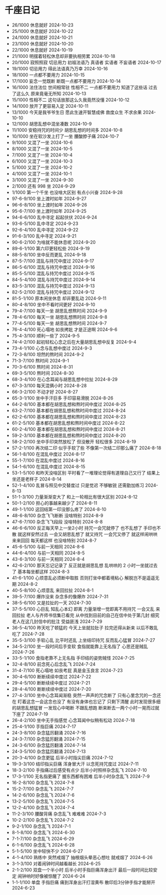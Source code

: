 # 千座日记

- 26/1000 休息就好 2024-10-23
- 25/1000 休息就好 2024-10-22
- 24/1000 休息就好 2024-10-21
- 23/1000 休息就好 2024-10-20
- 22/1000 休息就好 2024-10-19
- 21/1000 明摆着轻松休息却非要执相劳累 2024-10-18
- 20/1000 寂照照寂 切忌用力 初祖法语乃 真语者 实语者 不妄语者 2024-10-17
- 19/1000 切忌用力 得此法语真乃万幸 2024-10-16
- 18/1000 一点都不要用力 2024-10-15
- 17/1000 妄念一觉既断 断既一点都不要用力 2024-10-14
- 16/1000 法住法位 世间相常驻 性相不二 一点都不要用力 知道了这些话 过去了这么久 原来竟毫无所知 2024-10-13
- 15/1000 性相不二 这句话放那这么久我竟然没懂 2024-10-12
- 14/1000 放开了更容易入定 2024-10-11
- 13/1000 今天是我爷爷生日 愿此生速开智慧成佛 救度众生 不求余果 2024-10-10
- 12/1000 胡思乱想中混坐凑数 2024-10-9
- 11/1000 安稳持咒的时间少 胡思乱想的时间多 2024-10-8
- 10/1000 坐在软沙发上打了一坐 腰酸脖子痛 2024-10-7
- 9/1000 又混了一坐 2024-10-6
- 8/1000 又混了一坐 2024-10-5
- 7/1000 又混了一坐 2024-10-4
- 6/1000 又混了一坐 2024-10-3
- 5/1000 又混了一坐 2024-10-2
- 4/1000 又混了一坐 2024-10-1
- 3/1000 又混了一坐 2024-9-30
- 2/1000 还有 998 坐 2024-9-29
- 1/1000 第一个千坐 也没啥大区别 有点小兴奋 2024-9-28
- 97-6-9/100 坐上渡时如年 2024-9-27
- 96-6-8/100 坐上渡时如年 2024-9-26
- 95-6-7/100 坐上渡时如年 2024-9-25
- 94-6-6/100 乱中寻定 起起伏伏 2024-9-24
- 93-6-5/100 乱中寻定 2024-9-23
- 92-6-4/100 乱中寻定 2024-9-22
- 91-6-3/100 乱中寻定 2024-9-21
- 90-6-2/100 为啥就不能休息呢 2024-9-20
- 89-6-1/100 第六印更轻松些 2024-9-19
- 88-5-8/100 坐中反而更乱 2024-9-18
- 87-5-7/100 混乱与持咒中度过 2024-9-17
- 86-5-6/100 混乱与持咒中度过 2024-9-16
- 85-5-5/100 混乱与持咒中度过 2024-9-15
- 84-5-4/100 混乱与持咒中度过 2024-9-14
- 83-5-3/100 混乱与持咒中度过 2024-9-13
- 82-5-2/100 混乱与持咒中度过 2024-9-12
- 81-5-1/100 原本闲坐休息 却非要乱动 2024-9-11
- 80-4-8/100 坐中不看时间更好 2024-9-10
- 79-4-7/100 每天一坐 胡思乱想熬时间 2024-9-9
- 78-4-6/100 每天一坐 胡思乱想熬时间 2024-9-8
- 77-4-5/100 每天一坐 胡思乱想熬时间 2024-9-7
- 76-4-4/100 死心塌地 如丧拷妣 才是正途啊 2024-9-6
- 75-4-3/100 顺利一些了 2024-9-5
- 74-4-2/100 起初轻松心念之后在大量胡思乱想中反复 2024-9-4
- 73-4-1/100 心念与乱想中度过 2024-9-3
- 72-3-8/100 坦然的熬时间 2024-9-2
- 71-3-7/100 熬时间 2024-9-1
- 70-3-6/100 熬时间 2024-8-31
- 69-3-5/100 熬时间 2024-8-30
- 68-3-4/100 在心念耳闻与胡思乱想中拉扯 2024-8-29
- 67-3-3/100 每天混俩小时 2024-8-28
- 66-3-2/100 不动才好 2024-8-27
- 65-3-1/100 坐中手汗巨多 手印容易滑脱 2024-8-26
- 64-2-8/100 基本都在胡思乱想和熬时间中度过 2024-8-25
- 63-2-7/100 基本都在胡思乱想和熬时间中度过 2024-8-24
- 62-2-6/100 基本都在胡思乱想和熬时间中度过 2024-8-23
- 61-2-5/100 基本都在胡思乱想和熬时间中度过 2024-8-22
- 60-2-4/100 基本都在胡思乱想和熬时间中度过 2024-8-21
- 59-2-3/100 基本都在胡思乱想和熬时间中度过 2024-8-20
- 58-2-2/100 坐中手印突然放松了 但没散开 轻松很多 2024-8-19
- 57-2-1/100 再次结二印 似乎手软了些 不像第一次结二印那么痛了 2024-8-18
- 56-1-8/100 在混乱中度过 2024-8-17
- 55-1-7/100 在混乱中度过 2024-8-16
- 54-1-6/100 在混乱中度过 2024-8-15
- 53-1-5/100 和昨天没啥区别 平时看了一堆理论觉得有道理自己又行了 结果上坐还是老样子 2024-8-14
- 52-1-4/100 乱冒与照见中交替度过 只是觉迟 不够敏锐 还需勤加练习 2024-8-13
- 51-1-3/100 力量渐渐变大了 和上一轮相比有很大区别 2024-8-12
- 50-1-2/100 担心的事越来越少了 2024-8-11
- 49-1-1/100 这回结第一印没那么疼了 2024-8-10
- 48-6-8/100 杂念飞飞断断 没啥特别 2024-8-9
- 47-6-7/100 杂念飞飞段段 没啥特别 2024-8-8
- 46-6-6/100 反正每天早上一坐2小时 持咒一会咒就停了 也不乱想了 手印也不散 就这样安然过去 一会又胡思乱想了 就又持咒 一会咒又停了 就这样闹哄哄来来回回 每天都这样 也没啥特别 2024-8-7
- 45-6-5/100 与前一天相同 2024-8-6
- 44-6-4/100 与前一天相同 2024-8-5
- 43-6-3/100 与前一天相同 2024-8-4
- 42-6-2/100 那天忘记记录了 反正就是胡思乱想 乱哄哄的 2 小时一坐就过去了 基本每坐都这样 2024-8-3
- 41-6-1/100 心烦意乱必须断中取胜 否则打坐中都着境粘心 解脱岂不是遥遥无期 2024-8-2
- 40-5-8/100 心烦意乱 来回拉扯 2024-8-1
- 39-5-7/100 爆炸没来 杂念多的像爆炸 2024-7-31
- 38-5-6/100 又是拉扯的一天 2024-7-30
- 37-5-5/100 心巨乱 知乱心本幻 即离 力量渐增一觉即离不用持咒 一会又乱 来回拉扯 老人与齐师书信集已看完 从中找到目前的自己在信中处于第几封 细究老人在这几封信中的批注 受益匪浅 2024-7-29
- 36-5-4/100 昨天吃了顿猛的 今天上坐就拉肚子 拉完还得从新来 以后不敢乱吃了 2024-7-28
- 35-5-3/100 手软心乱 比平时还乱 上坐结印持咒 反而乱心猛冒 2024-7-27
- 34-5-2/100 坐一段时间后手变软 食指就能靠上无名指了 心思还是贼乱 2024-7-26
- 33-5-1/100 食指老靠不上无名指 手印结的姿势贼怪 2024-7-25
- 32-4-8/100 前念死心后念乱飞 2024-7-24
- 31-4-7/100 死心塌地 如丧考屁 真是金玉良言 2024-7-23
- 30-4-6/100 断断续续中度过 2024-7-22
- 29-4-5/100 断断续续中度过 2024-7-21
- 28-4-4/100 断断续续中度过 2024-7-20
- 27-4-3/100 坐中心念耳闻渐稳 突然一声声的咒念断了 只有心里念咒的一念还在 盯着这念一会这念也没了 有没有身体也忘记了 只剩下清醒 此时发现很多细的胡思乱想猛冒 一发现心中喝断 不跟乱想跑 断来断去一两个小时一晃而过就下座了 2024-7-19
- 26-4-2/100 坐中无手指感觉 心念耳闻中似稍有松动 2024-7-18
- 25-4-1/100 手指巨痛 2024-7-17
- 24-3-8/100 杂念猛厉翻涌 2024-7-16
- 24-3-7/100 杂念猛厉翻涌 2024-7-15
- 24-3-6/100 杂念猛厉翻涌 2024-7-14
- 24-3-5/100 杂念猛厉翻涌 2024-7-13
- 20-3-4/100 杂念更猛 后半小时指尖巨痛 2024-7-12
- 19-3-3/100 结印指尖巨痛 浑身冒大汗 以念死持咒度过 2024-7-11
- 18-3-2/100 手指痛过后感受有点少 后半小时照样杂念乱飞 2024-7-10
- 17-3-1/100 无名指更痛了 握东西都有困难 后半小时杂念乱飞 2024-7-9
- 16-2-8/100 杂念乱飞 2024-7-8
- 15-2-7/100 杂念乱飞 2024-7-7
- 14-2-6/100 杂念乱飞 2024-7-6
- 13-2-5/100 杂念乱飞 2024-7-5
- 12-2-4/100 杂念乱飞 2024-7-4
- 11-2-3/100 腰酸背痛 杂念乱飞 难难难 2024-7-3
- 10-2-2/100 杂念乱飞 2024-7-2
- 9-2-1/100 杂念乱飞 2024-7-1
- 8-1-8/100 杂念乱飞 2024-6-30
- 7-1-7/100 杂念乱飞 2024-6-29
- 6-1-6/100 杂念乱飞 2024-6-28
- 5-1-5/100 坐中轻快不少 2024-6-27
- 4-1-4/100 熟练中 突然戒烟了 抽根烟头晕恶心想吐 就戒烟了 2024-6-26
- 3-1-3/100 对着闹钟时间越看越长 2024-6-25
- 2-1-2/100 双盘一个半小时 后半小时手指巨痛浑身出汗 最后一段时间比较安定 闹钟响时好像被惊醒了 2024-6-24
- 1-1-1/100 单盘 手指巨痛 痛到浑身出汗打湿黄布 散印后3分钟手指才能掰开 2024-6-23

